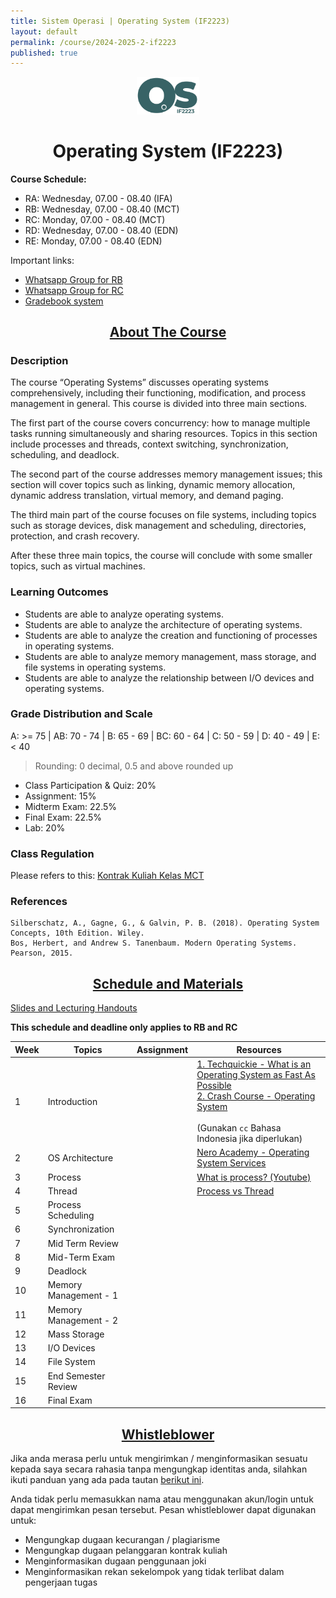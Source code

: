 ```yaml
---
title: Sistem Operasi | Operating System (IF2223)
layout: default
permalink: /course/2024-2025-2-if2223
published: true
---
```


<p align="center">
  <img src="/assets/images/if2223.png" width="100" alt="OS Logo">
</p>
<h1 align="center">Operating System (IF2223)</h1>

**Course Schedule:**<br>
- RA: Wednesday, 07.00 - 08.40 (IFA)
- RB: Wednesday, 07.00 - 08.40 (MCT)
- RC: Monday, 07.00 - 08.40 (MCT)
- RD: Wednesday, 07.00 - 08.40 (EDN)
- RE: Monday, 07.00 - 08.40 (EDN)

Important links:
- [Whatsapp Group for RB](https://chat.whatsapp.com/JYRt3gR7EEDE4tYNFeOMfB)
- [Whatsapp Group for RC](https://chat.whatsapp.com/Kuszt01IfTI5sRtJxPzmlT)
- [Gradebook system](https://gradebook.mctm.web.id)

<h2 align="center"><u>About The Course</u></h2>

### Description
The course “Operating Systems” discusses operating systems comprehensively, including their functioning, modification, and process management in general. This course is divided into three main sections.

The first part of the course covers concurrency: how to manage multiple tasks running simultaneously and sharing resources. Topics in this section include processes and threads, context switching, synchronization, scheduling, and deadlock.

The second part of the course addresses memory management issues; this section will cover topics such as linking, dynamic memory allocation, dynamic address translation, virtual memory, and demand paging.

The third main part of the course focuses on file systems, including topics such as storage devices, disk management and scheduling, directories, protection, and crash recovery.

After these three main topics, the course will conclude with some smaller topics, such as virtual machines.
### Learning Outcomes
- Students are able to analyze operating systems.
- Students are able to analyze the architecture of operating systems.
- Students are able to analyze the creation and functioning of processes in operating systems.
- Students are able to analyze memory management, mass storage, and file systems in operating systems.
- Students are able to analyze the relationship between I/O devices and operating systems.

### Grade Distribution and Scale
A: >= 75 | AB: 70 - 74 | B: 65 - 69 | BC: 60 - 64 | C: 50 - 59 | D: 40 - 49 | E: < 40
> Rounding: 0 decimal, 0.5 and above rounded up<br>
- Class Participation & Quiz: 20%
- Assignment: 15%
- Midterm Exam: 22.5%
- Final Exam: 22.5%
- Lab: 20%

### Class Regulation
Please refers to this: [Kontrak Kuliah Kelas MCT](/course/rules)

### References
```
Silberschatz, A., Gagne, G., & Galvin, P. B. (2018). Operating System Concepts, 10th Edition. Wiley.
Bos, Herbert, and Andrew S. Tanenbaum. Modern Operating Systems. Pearson, 2015.
```


<h2 align="center"><u>Schedule and Materials</u></h2>

[Slides and Lecturing Handouts](https://drive.google.com/drive/folders/1gxj8eDyoYbWLTIx16stYzdYZ-MRGuPn6?usp=sharing)


**This schedule and deadline only applies to RB and RC**

| Week | Topics                | Assignment | Resources                                                                                                                                                                                                                                                   |
| ---- | --------------------- | ---------- | ----------------------------------------------------------------------------------------------------------------------------------------------------------------------------------------------------------------------------------------------------------- |
| 1    | Introduction          |            | [1. Techquickie - What is an Operating System as Fast As Possible](https://www.youtube.com/watch?v=pVzRTmdd9j0)<br>[2. Crash Course - Operating System](https://www.youtube.com/watch?v=26QPDBe-NB8)<br><br>(Gunakan `cc` Bahasa Indonesia jika diperlukan) |
| 2    | OS Architecture       |            | [Nero Academy - Operating System Services](https://www.youtube.com/watch?v=TQWERtMoKbI)                                                                                                                                                                     |
| 3    | Process               |            | [What is process? (Youtube)](https://www.youtube.com/watch?v=vLwMl9qK4T8)                                                                                                                                                                                   |
| 4    | Thread                |            | [Process vs Thread](https://www.youtube.com/watch?v=4rLW7zg21gI)                                                                                                                                                                                            |
| 5    | Process Scheduling    |            |                                                                                                                                                                                                                                                             |
| 6    | Synchronization       |            |                                                                                                                                                                                                                                                             |
| 7    | Mid Term Review       |            |                                                                                                                                                                                                                                                             |
| 8    | Mid-Term Exam         |            |                                                                                                                                                                                                                                                             |
| 9    | Deadlock              |            |                                                                                                                                                                                                                                                             |
| 10   | Memory Management - 1 |            |                                                                                                                                                                                                                                                             |
| 11   | Memory Management - 2 |            |                                                                                                                                                                                                                                                             |
| 12   | Mass Storage          |            |                                                                                                                                                                                                                                                             |
| 13   | I/O Devices           |            |                                                                                                                                                                                                                                                             |
| 14   | File System           |            |                                                                                                                                                                                                                                                             |
| 15   | End Semester Review   |            |                                                                                                                                                                                                                                                             |
| 16   | Final Exam            |            |                                                                                                                                                                                                                                                             |

<h2 align="center"><u>Whistleblower</u></h2>

Jika anda merasa perlu untuk mengirimkan / menginformasikan sesuatu kepada saya secara rahasia tanpa mengungkap identitas anda, silahkan ikuti panduan yang ada pada tautan [berikut ini](/contact/anon).

Anda tidak perlu memasukkan nama atau menggunakan akun/login untuk dapat mengirimkan pesan tersebut. Pesan whistleblower dapat digunakan untuk:
- Mengungkap dugaan kecurangan / plagiarisme
- Mengungkap dugaan pelanggaran kontrak kuliah
- Menginformasikan dugaan penggunaan joki
- Menginformasikan rekan sekelompok yang tidak terlibat dalam pengerjaan tugas